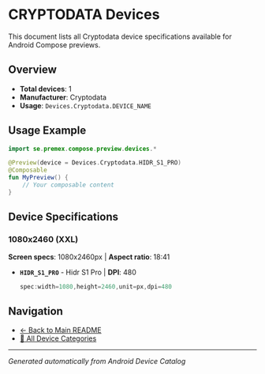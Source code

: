 # CRYPTODATA Devices

This document lists all Cryptodata device specifications available for Android Compose previews.

## Overview

- **Total devices**: 1
- **Manufacturer**: Cryptodata
- **Usage**: `Devices.Cryptodata.DEVICE_NAME`

## Usage Example

```kotlin
import se.premex.compose.preview.devices.*

@Preview(device = Devices.Cryptodata.HIDR_S1_PRO)
@Composable
fun MyPreview() {
    // Your composable content
}
```

## Device Specifications

### 1080x2460 (XXL)

**Screen specs**: 1080x2460px | **Aspect ratio**: 18:41

- **`HIDR_S1_PRO`** - Hidr S1 Pro | **DPI**: 480
  ```kotlin
  spec:width=1080,height=2460,unit=px,dpi=480
  ```

## Navigation

- [← Back to Main README](../../README.md)
- [📱 All Device Categories](../README.md)

---
*Generated automatically from Android Device Catalog*
